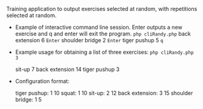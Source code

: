 Training application to output exercises selected at random, with repetitions selected at random.

* Example of interactive command line session. Enter outputs a new exercise and q
  and enter will exit the program.
  `php cliRandy.php`
  back extension 6
  `Enter`
  shoulder bridge 2
  `Enter`
  tiger pushup 5
  `q`


* Example usage for obtaining a list of three exercises:
  `php cliRandy.php 3`

  sit-up 7
  back extension 14
  tiger pushup 3


* Configuration format:

  tiger pushup:    1   10
  squat:           1   10
  sit-up:          2   12
  back extension:  3   15
  shoulder bridge: 1   5
